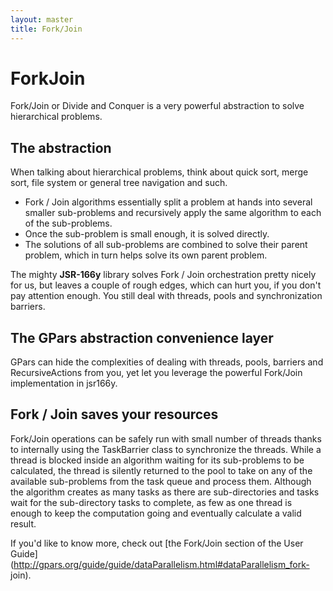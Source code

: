 ```yaml
---
layout: master
title: Fork/Join
---
```


# ForkJoin

Fork/Join or Divide and Conquer is a very powerful abstraction to solve
hierarchical problems.

## The abstraction

When talking about hierarchical problems, think about quick sort, merge sort,
file system or general tree navigation and such.

* Fork / Join algorithms essentially split a problem at hands into several smaller sub-problems and
  recursively apply the same algorithm to each of the sub-problems.
* Once the sub-problem is small enough, it is solved directly.
* The solutions of all sub-problems are combined to solve their parent problem, which in turn helps solve
  its own parent problem.

The mighty **JSR-166y** library solves Fork / Join orchestration pretty nicely
for us, but leaves a couple of rough edges, which can hurt you, if you don't
pay attention enough. You still deal with threads, pools and synchronization
barriers.

## The GPars abstraction convenience layer

GPars can hide the complexities of dealing with threads, pools, barriers and
RecursiveActions from you, yet let you leverage the powerful Fork/Join
implementation in jsr166y.

## Fork / Join saves your resources

Fork/Join operations can be safely run with small number of threads thanks to
internally using the TaskBarrier class to synchronize the threads. While a
thread is blocked inside an algorithm waiting for its sub-problems to be
calculated, the thread is silently returned to the pool to take on any of the
available sub-problems from the task queue and process them. Although the
algorithm creates as many tasks as there are sub-directories and tasks wait
for the sub-directory tasks to complete, as few as one thread is enough to
keep the computation going and eventually calculate a valid result.

If you'd like to know more, check out [the Fork/Join section of the User
Guide](http://gpars.org/guide/guide/dataParallelism.html#dataParallelism_fork-
join).
